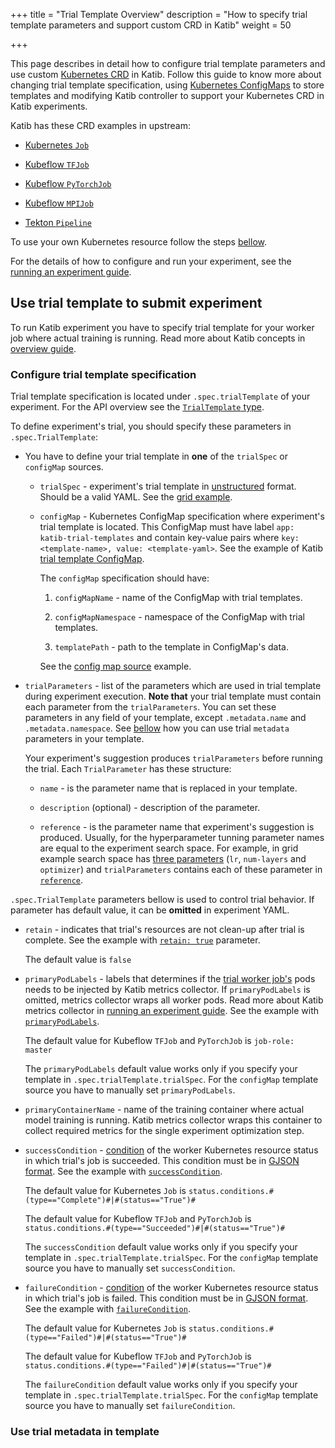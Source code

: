 +++
title = "Trial Template Overview"
description = "How to specify trial template parameters and support custom CRD in Katib"
weight = 50
                    
+++

This page describes in detail how to configure trial template parameters and
use custom [Kubernetes CRD](https://kubernetes.io/docs/concepts/extend-kubernetes/api-extension/custom-resources/)
in Katib. Follow this guide to know more about changing trial template specification,
using [Kubernetes ConfigMaps](https://kubernetes.io/docs/concepts/configuration/configmap/)
to store templates and modifying Katib controller to support your Kubernetes CRD
in Katib experiments.

Katib has these CRD examples in upstream:

- [Kubernetes `Job`](https://kubernetes.io/docs/concepts/workloads/controllers/job/)

- [Kubeflow `TFJob`](/docs/components/training/tftraining/)

- [Kubeflow `PyTorchJob`](/docs/components/training/pytorch/)

- [Kubeflow `MPIJob`](/docs/components/training/mpi)

- [Tekton `Pipeline`](https://github.com/tektoncd/pipeline)

To use your own Kubernetes resource follow the steps [bellow](#custom-resource).

For the details of how to configure and run your experiment, see the [running an experiment guide](/docs/components/hyperparameter-tuning/experiment/).

## Use trial template to submit experiment

To run Katib experiment you have to specify trial template for your
worker job where actual training is running. Read more about Katib concepts
in [overview guide](/docs/components/hyperparameter-tuning/overview/#trial).

### Configure trial template specification

Trial template specification is located under `.spec.trialTemplate` of your experiment.
For the API overview see the
[`TrialTemplate` type](https://github.com/kubeflow/katib/blob/master/pkg/apis/controller/experiments/v1beta1/experiment_types.go#L208-L270).

To define experiment's trial, you should specify these parameters in `.spec.TrialTemplate`:

- You have to define your trial template in **one** of the `trialSpec` or `configMap` sources.

  - `trialSpec` - experiment's trial template in [unstructured](https://godoc.org/k8s.io/apimachinery/pkg/apis/meta/v1/unstructured)
    format. Should be a valid YAML. See the [grid example](https://github.com/kubeflow/katib/blob/master/examples/v1beta1/grid-example.yaml#L49-L65).

  - `configMap` - Kubernetes ConfigMap specification where experiment's trial template is located.
    This ConfigMap must have label `app: katib-trial-templates` and contain key-value pairs where
    `key: <template-name>, value: <template-yaml>`. See the example of Katib
    [trial template ConfigMap](https://github.com/kubeflow/katib/blob/master/manifests/v1beta1/katib-controller/trial-template-configmap.yaml).

    The `configMap` specification should have:

    1. `configMapName` - name of the ConfigMap with trial templates.

    1. `configMapNamespace` - namespace of the ConfigMap with trial templates.

    1. `templatePath` - path to the template in ConfigMap's data.

    See the [config map source](https://github.com/kubeflow/katib/blob/master/examples/v1beta1/trial-configmap-source.yaml#L50-L53) example.

- `trialParameters` - list of the parameters which are used in trial template during experiment execution.
  **Note that** your trial template must contain each parameter from the `trialParameters`. You can set these
  parameters in any field of your template, except `.metadata.name` and `.metadata.namespace`.
  See [bellow](#template-metadata) how you can use trial `metadata` parameters in your template.

  Your experiment's suggestion produces `trialParameters` before running the trial.
  Each `TrialParameter` has these structure:

  - `name` - is the parameter name that is replaced in your template.

  - `description` (optional) - description of the parameter.

  - `reference` - is the parameter name that experiment's suggestion is produced.
    Usually, for the hyperparameter tunning parameter names are equal to the experiment search space.
    For example, in grid example search space has
    [three parameters](https://github.com/kubeflow/katib/blob/master/examples/v1beta1/grid-example.yaml#L19-L36)
    (`lr`, `num-layers` and `optimizer`) and `trialParameters` contains each of these parameter
    in [`reference`](https://github.com/kubeflow/katib/blob/master/examples/v1beta1/grid-example.yaml#L39-L48).

`.spec.TrialTemplate` parameters bellow is used to control trial behavior.
If parameter has default value, it can be **omitted** in experiment YAML.

- `retain` - indicates that trial's resources are not clean-up after trial is complete.
  See the example with [`retain: true`](https://github.com/kubeflow/katib/blob/master/examples/v1beta1/tekton/pipeline-run.yaml#L32)
  parameter.

  The default value is `false`

- `primaryPodLabels` - labels that determines if
  the [trial worker job's](/docs/components/hyperparameter-tuning/overview/#worker-job)
  pods needs to be injected by Katib metrics collector. If `primaryPodLabels` is omitted,
  metrics collector wraps all worker pods. Read more about Katib metrics collector in
  [running an experiment guide](http://localhost:1313/docs/components/hyperparameter-tuning/experiment/#metrics-collector).
  See the example with [`primaryPodLabels`](https://github.com/kubeflow/katib/blob/master/examples/v1beta1/mpijob-horovod.yaml#L29-L30).

  The default value for Kubeflow `TFJob` and `PyTorchJob` is `job-role: master`

  The `primaryPodLabels` default value works only if you specify your template in `.spec.trialTemplate.trialSpec`.
  For the `configMap` template source you have to manually set `primaryPodLabels`.

- `primaryContainerName` - name of the training container where actual model training is running.
  Katib metrics collector wraps this container to collect required metrics for the
  single experiment optimization step.

- `successCondition` - [condition](https://kubernetes.io/docs/concepts/overview/working-with-objects/kubernetes-objects/#object-spec-and-status)
  of the worker Kubernetes resource status in which trial's job is succeeded. This condition must be in
  [GJSON format](https://github.com/tidwall/gjson). See the example with
  [`successCondition`](https://github.com/kubeflow/katib/blob/master/examples/v1beta1/tekton/pipeline-run.yaml#L36).

  The default value for Kubernetes `Job` is `status.conditions.#(type=="Complete")#|#(status=="True")#`

  The default value for Kubeflow `TFJob` and `PyTorchJob` is `status.conditions.#(type=="Succeeded")#|#(status=="True")#`

  The `successCondition` default value works only if you specify your template in `.spec.trialTemplate.trialSpec`.
  For the `configMap` template source you have to manually set `successCondition`.

- `failureCondition` - [condition](https://kubernetes.io/docs/concepts/overview/working-with-objects/kubernetes-objects/#object-spec-and-status)
  of the worker Kubernetes resource status in which trial's job is failed. This condition must be in
  [GJSON format](https://github.com/tidwall/gjson). See the example with
  [`failureCondition`](https://github.com/kubeflow/katib/blob/master/examples/v1beta1/tekton/pipeline-run.yaml#L37).

  The default value for Kubernetes `Job` is `status.conditions.#(type=="Failed")#|#(status=="True")#`

  The default value for Kubeflow `TFJob` and `PyTorchJob` is `status.conditions.#(type=="Failed")#|#(status=="True")#`

  The `failureCondition` default value works only if you specify your template in `.spec.trialTemplate.trialSpec`.
  For the `configMap` template source you have to manually set `failureCondition`.

<a id="template-metadata"></a>

### Use trial metadata in template

<a id="custom-resource"></a>
